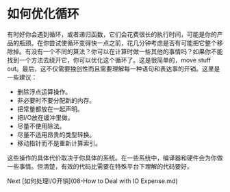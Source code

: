 # 如何优化循环

有时好你会遇到循环，或者递归函数，它们会花费很长的执行时间，可能是你的产品的瓶颈。在你尝试使循环变得快一点之前，花几分钟考虑是否有可能把它整个移除掉。有没有一个不同的算法？你可以在计算时做一些其他的事情吗？如果你不能找到一个方法去绕开它，你可以优化这个循环了。这是很简单的，move stuff out。最后，这不仅需要独创性而且需要理解每一种语句和表达事的开销。这里是一些建议：

- 删除浮点运算操作。
- 非必要时不要分配新的内存。
- 把常量都放在一起声明。
- 把I/O放在缓冲里做。
- 尽量不使用除法。
- 尽量不适用昂贵的类型转换。
- 移动指针而不是重新计算索引。

这些操作的具体代价取决于你具体的系统。在一些系统中，编译器和硬件会为你做一些事情。但清楚，有效的代码比需要在特殊平台下理解的代码要好。

Next [如何处理I/O开销](08-How to Deal with IO Expense.md)
